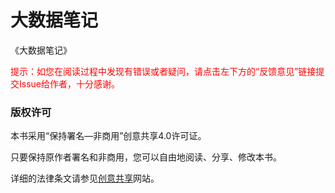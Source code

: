 # 大数据笔记

《大数据笔记》

<font color="red">提示：如您在阅读过程中发现有错误或者疑问，请点击左下方的“反馈意见”链接提交Issue给作者，十分感谢。</font>

### 版权许可

本书采用“保持署名—非商用”创意共享4.0许可证。

只要保持原作者署名和非商用，您可以自由地阅读、分享、修改本书。

详细的法律条文请参见[创意共享](http://creativecommons.org/licenses/by-nc/4.0/)网站。
